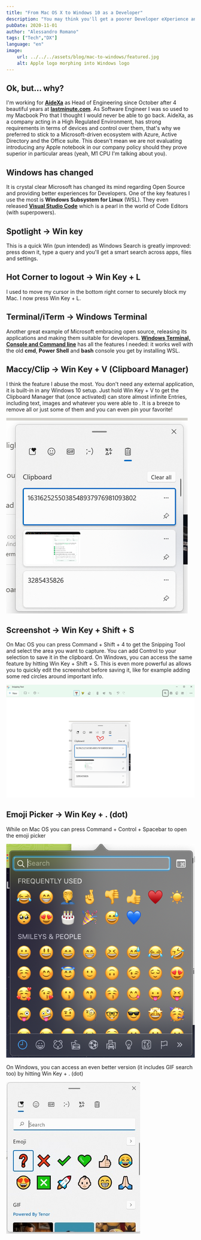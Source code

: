 ```yaml
---
title: "From Mac OS X to Windows 10 as a Developer"
description: "You may think you'll get a poorer Developer eXperience and miss a lot of features you take for granted. I can show you how I migrated to good ol' Windows without losing my head."
pubDate: 2020-11-01
author: "Alessandro Romano"
tags: ["Tech","DX"]
language: "en"
image:
    url: ../../../assets/blog/mac-to-windows/featured.jpg
    alt: Apple logo morphing into Windows logo
---
```


## **Ok, but... why?**

I'm working for [**AideXa**](https://www.aidexa.it/) as Head of Engineering since October after 4 beautiful years at [**lastminute.com**](https://lastminute.com/). As Software Engineer I was so used to my Macbook Pro that I thought I would never be able to go back. AideXa, as a company acting in a High Regulated Environment, has strong requirements in terms of devices and control over them, that's why we preferred to stick to a Microsoft-driven ecosystem with Azure, Active Directory and the Office suite. This doesn't mean we are not evaluating introducing any Apple notebook in our company policy should they prove superior in particular areas (yeah, M1 CPU I'm talking about you).

## **Windows has changed**

It is crystal clear Microsoft has changed its mind regarding Open Source and providing better experiences for Developers. One of the key features I use the most is **Windows Subsystem for Linux** (WSL). They even released [**Visual Studio Code**](https://code.visualstudio.com/) which is a pearl in the world of Code Editors (with superpowers).

## **Spotlight -> Win key**

This is a quick Win (pun intended) as Windows Search is greatly improved: press down it, type a query and you'll get a smart search across apps, files and settings.

## **Hot Corner to logout -> Win Key + L**

I used to move my cursor in the bottom right corner to securely block my Mac. I now press Win Key + L.

## **Terminal/iTerm -> Windows Terminal**

Another great example of Microsoft embracing open source, releasing its applications and making them suitable for developers. [**Windows Terminal, Console and Command line**](https://github.com/microsoft/terminal) has all the features I needed: it works well with the old **cmd**, **Power Shell** and **bash** console you get by installing WSL.

## **Maccy/Clip -> Win Key + V (Clipboard Manager)**

I think the feature I abuse the most. You don't need any external application, it is built-in in any Windows 10 setup. Just hold Win Key + V to get the Clipboard Manager that (once activated) can store almost infinite Entries, including text, images and whatever you were able to . It is a breeze to remove all or just some of them and you can even pin your favorite!

![image](../../../assets/blog/mac-to-windows/clipboard-manager.png)

## Screenshot -> Win Key + Shift + S

On Mac OS you can press Command + Shift + 4 to get the Snipping Tool and select the area you want to capture. You can add Control to your selection to save it in the clipboard.
On Windows, you can access the same feature by hitting Win Key + Shift + S. This is even more powerful as allows you to quickly edit the screenshot before saving it, like for example adding some red circles around important info.

![image](../../../assets/blog/mac-to-windows/snipping-tool.png)

## **Emoji Picker -> Win Key + . (dot)**

While on Mac OS you can press Command + Control + Spacebar to open the emoji picker

![image](../../../assets/blog/mac-to-windows/emojiPickerMac.png)

On Windows, you can access an even better version (it includes GIF search too) by hitting Win Key + . (dot)

![image](../../../assets/blog/mac-to-windows/emojiPicker.jpg)
